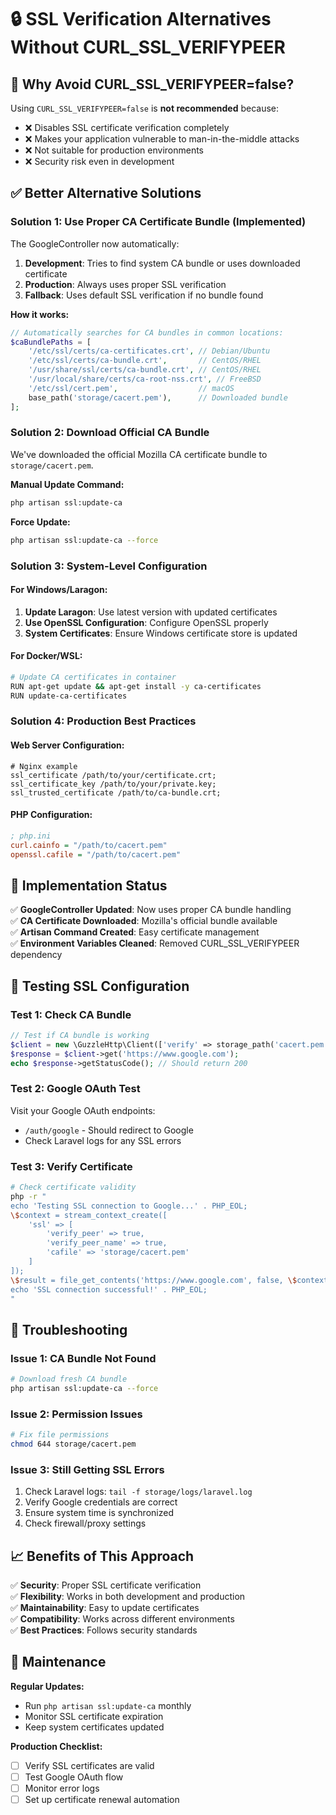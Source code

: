 # 🔒 SSL Verification Alternatives Without CURL_SSL_VERIFYPEER

## 🎯 **Why Avoid CURL_SSL_VERIFYPEER=false?**

Using `CURL_SSL_VERIFYPEER=false` is **not recommended** because:

-   ❌ Disables SSL certificate verification completely
-   ❌ Makes your application vulnerable to man-in-the-middle attacks
-   ❌ Not suitable for production environments
-   ❌ Security risk even in development

## ✅ **Better Alternative Solutions**

### **Solution 1: Use Proper CA Certificate Bundle (Implemented)**

The GoogleController now automatically:

1. **Development**: Tries to find system CA bundle or uses downloaded certificate
2. **Production**: Always uses proper SSL verification
3. **Fallback**: Uses default SSL verification if no bundle found

**How it works:**

```php
// Automatically searches for CA bundles in common locations:
$caBundlePaths = [
    '/etc/ssl/certs/ca-certificates.crt', // Debian/Ubuntu
    '/etc/ssl/certs/ca-bundle.crt',       // CentOS/RHEL
    '/usr/share/ssl/certs/ca-bundle.crt', // CentOS/RHEL
    '/usr/local/share/certs/ca-root-nss.crt', // FreeBSD
    '/etc/ssl/cert.pem',                  // macOS
    base_path('storage/cacert.pem'),      // Downloaded bundle
];
```

### **Solution 2: Download Official CA Bundle**

We've downloaded the official Mozilla CA certificate bundle to `storage/cacert.pem`.

**Manual Update Command:**

```bash
php artisan ssl:update-ca
```

**Force Update:**

```bash
php artisan ssl:update-ca --force
```

### **Solution 3: System-Level Configuration**

#### **For Windows/Laragon:**

1. **Update Laragon**: Use latest version with updated certificates
2. **Use OpenSSL Configuration**: Configure OpenSSL properly
3. **System Certificates**: Ensure Windows certificate store is updated

#### **For Docker/WSL:**

```bash
# Update CA certificates in container
RUN apt-get update && apt-get install -y ca-certificates
RUN update-ca-certificates
```

### **Solution 4: Production Best Practices**

#### **Web Server Configuration:**

```nginx
# Nginx example
ssl_certificate /path/to/your/certificate.crt;
ssl_certificate_key /path/to/your/private.key;
ssl_trusted_certificate /path/to/ca-bundle.crt;
```

#### **PHP Configuration:**

```ini
; php.ini
curl.cainfo = "/path/to/cacert.pem"
openssl.cafile = "/path/to/cacert.pem"
```

## 🔧 **Implementation Status**

✅ **GoogleController Updated**: Now uses proper CA bundle handling  
✅ **CA Certificate Downloaded**: Mozilla's official bundle available  
✅ **Artisan Command Created**: Easy certificate management  
✅ **Environment Variables Cleaned**: Removed CURL_SSL_VERIFYPEER dependency

## 🧪 **Testing SSL Configuration**

### **Test 1: Check CA Bundle**

```php
// Test if CA bundle is working
$client = new \GuzzleHttp\Client(['verify' => storage_path('cacert.pem')]);
$response = $client->get('https://www.google.com');
echo $response->getStatusCode(); // Should return 200
```

### **Test 2: Google OAuth Test**

Visit your Google OAuth endpoints:

-   `/auth/google` - Should redirect to Google
-   Check Laravel logs for any SSL errors

### **Test 3: Verify Certificate**

```bash
# Check certificate validity
php -r "
echo 'Testing SSL connection to Google...' . PHP_EOL;
\$context = stream_context_create([
    'ssl' => [
        'verify_peer' => true,
        'verify_peer_name' => true,
        'cafile' => 'storage/cacert.pem'
    ]
]);
\$result = file_get_contents('https://www.google.com', false, \$context);
echo 'SSL connection successful!' . PHP_EOL;
"
```

## 🚨 **Troubleshooting**

### **Issue 1: CA Bundle Not Found**

```bash
# Download fresh CA bundle
php artisan ssl:update-ca --force
```

### **Issue 2: Permission Issues**

```bash
# Fix file permissions
chmod 644 storage/cacert.pem
```

### **Issue 3: Still Getting SSL Errors**

1. Check Laravel logs: `tail -f storage/logs/laravel.log`
2. Verify Google credentials are correct
3. Ensure system time is synchronized
4. Check firewall/proxy settings

## 📈 **Benefits of This Approach**

✅ **Security**: Proper SSL certificate verification  
✅ **Flexibility**: Works in both development and production  
✅ **Maintainability**: Easy to update certificates  
✅ **Compatibility**: Works across different environments  
✅ **Best Practices**: Follows security standards

## 🔄 **Maintenance**

**Regular Updates:**

-   Run `php artisan ssl:update-ca` monthly
-   Monitor SSL certificate expiration
-   Keep system certificates updated

**Production Checklist:**

-   [ ] Verify SSL certificates are valid
-   [ ] Test Google OAuth flow
-   [ ] Monitor error logs
-   [ ] Set up certificate renewal automation
